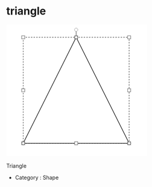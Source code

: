 # triangle

![Component-Triangle][triangle-01]

Triangle

- Category : Shape

[triangle-01]: ../images/triangle-01.png
